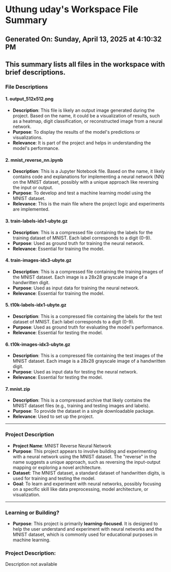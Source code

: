 # Uthung uday's Workspace File Summary
## Generated On: Sunday, April 13, 2025 at 4:10:32 PM
This summary lists all files in the workspace with brief descriptions.
---
### File Descriptions

#### 1. **output_512x512.png**
   - **Description**: This file is likely an output image generated during the project. Based on the name, it could be a visualization of results, such as a heatmap, digit classification, or reconstructed image from a neural network.
   - **Purpose**: To display the results of the model's predictions or visualizations.
   - **Relevance**: It is part of the project and helps in understanding the model's performance.

#### 2. **mnist_reverse_nn.ipynb**
   - **Description**: This is a Jupyter Notebook file. Based on the name, it likely contains code and explanations for implementing a neural network (NN) on the MNIST dataset, possibly with a unique approach like reversing the input or output.
   - **Purpose**: To develop and test a machine learning model using the MNIST dataset.
   - **Relevance**: This is the main file where the project logic and experiments are implemented.

#### 3. **train-labels-idx1-ubyte.gz**
   - **Description**: This is a compressed file containing the labels for the training dataset of MNIST. Each label corresponds to a digit (0-9).
   - **Purpose**: Used as ground truth for training the neural network.
   - **Relevance**: Essential for training the model.

#### 4. **train-images-idx3-ubyte.gz**
   - **Description**: This is a compressed file containing the training images of the MNIST dataset. Each image is a 28x28 grayscale image of a handwritten digit.
   - **Purpose**: Used as input data for training the neural network.
   - **Relevance**: Essential for training the model.

#### 5. **t10k-labels-idx1-ubyte.gz**
   - **Description**: This is a compressed file containing the labels for the test dataset of MNIST. Each label corresponds to a digit (0-9).
   - **Purpose**: Used as ground truth for evaluating the model's performance.
   - **Relevance**: Essential for testing the model.

#### 6. **t10k-images-idx3-ubyte.gz**
   - **Description**: This is a compressed file containing the test images of the MNIST dataset. Each image is a 28x28 grayscale image of a handwritten digit.
   - **Purpose**: Used as input data for testing the neural network.
   - **Relevance**: Essential for testing the model.

#### 7. **mnist.zip**
   - **Description**: This is a compressed archive that likely contains the MNIST dataset files (e.g., training and testing images and labels).
   - **Purpose**: To provide the dataset in a single downloadable package.
   - **Relevance**: Used to set up the project.

---

### Project Description

- **Project Name**: MNIST Reverse Neural Network
- **Purpose**: This project appears to involve building and experimenting with a neural network using the MNIST dataset. The "reverse" in the name suggests a unique approach, such as reversing the input-output mapping or exploring a novel architecture.
- **Dataset**: The MNIST dataset, a standard dataset of handwritten digits, is used for training and testing the model.
- **Goal**: To learn and experiment with neural networks, possibly focusing on a specific skill like data preprocessing, model architecture, or visualization.

---

### Learning or Building?

- **Purpose**: This project is primarily **learning-focused**. It is designed to help the user understand and experiment with neural networks and the MNIST dataset, which is commonly used for educational purposes in machine learning. 
### Project Description:
 Description not available
